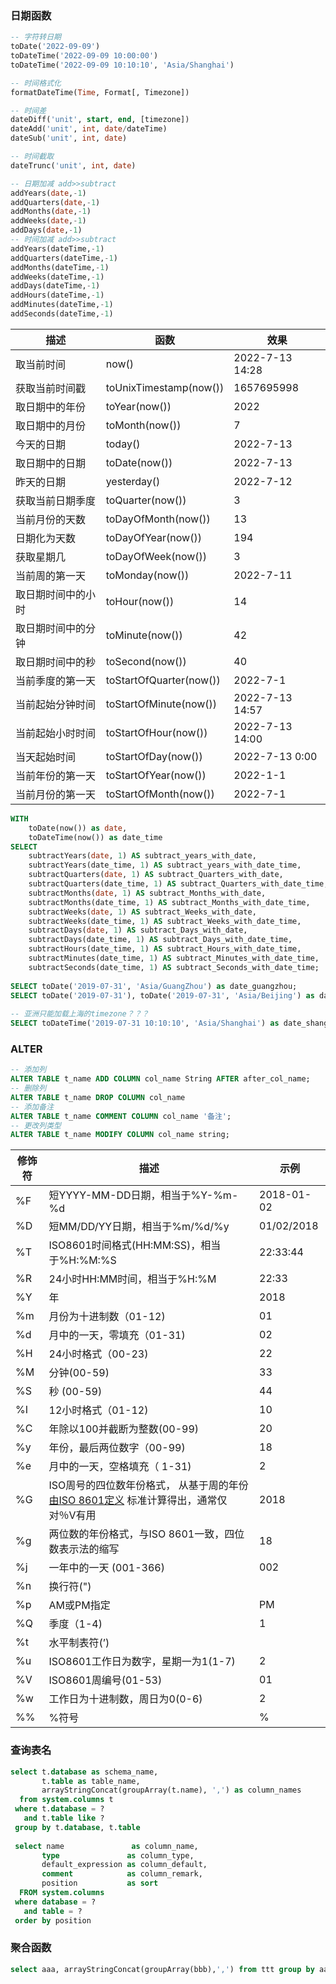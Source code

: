 ### 日期函数

```sql
-- 字符转日期
toDate('2022-09-09')
toDateTime('2022-09-09 10:00:00')
toDateTime('2022-09-09 10:10:10', 'Asia/Shanghai')

-- 时间格式化
formatDateTime(Time, Format[, Timezone])

-- 时间差
dateDiff('unit', start, end, [timezone])
dateAdd('unit', int, date/dateTime)
dateSub('unit', int, date)

-- 时间截取
dateTrunc('unit', int, date)

-- 日期加减 add>>subtract
addYears(date,-1)
addQuarters(date,-1)
addMonths(date,-1)
addWeeks(date,-1)
addDays(date,-1)
-- 时间加减 add>>subtract
addYears(dateTime,-1)
addQuarters(dateTime,-1)
addMonths(dateTime,-1)
addWeeks(dateTime,-1)
addDays(dateTime,-1)
addHours(dateTime,-1)
addMinutes(dateTime,-1)
addSeconds(dateTime,-1)
```



| 描述               | 函数                    | 效果            |
| ------------------ | ----------------------- | --------------- |
| 取当前时间         | now()                   | 2022-7-13 14:28 |
| 获取当前时间戳     | toUnixTimestamp(now())  | 1657695998      |
| 取日期中的年份     | toYear(now())           | 2022            |
| 取日期中的月份     | toMonth(now())          | 7               |
| 今天的日期         | today()                 | 2022-7-13       |
| 取日期中的日期     | toDate(now())           | 2022-7-13       |
| 昨天的日期         | yesterday()             | 2022-7-12       |
| 获取当前日期季度   | toQuarter(now())        | 3               |
| 当前月份的天数     | toDayOfMonth(now())     | 13              |
| 日期化为天数       | toDayOfYear(now())      | 194             |
| 获取星期几         | toDayOfWeek(now())      | 3               |
| 当前周的第一天     | toMonday(now())         | 2022-7-11       |
| 取日期时间中的小时 | toHour(now())           | 14              |
| 取日期时间中的分钟 | toMinute(now())         | 42              |
| 取日期时间中的秒   | toSecond(now())         | 40              |
| 当前季度的第一天   | toStartOfQuarter(now()) | 2022-7-1        |
| 当前起始分钟时间   | toStartOfMinute(now())  | 2022-7-13 14:57 |
| 当前起始小时时间   | toStartOfHour(now())    | 2022-7-13 14:00 |
| 当天起始时间       | toStartOfDay(now())     | 2022-7-13 0:00  |
| 当前年份的第一天   | toStartOfYear(now())    | 2022-1-1        |
| 当前月份的第一天   | toStartOfMonth(now())   | 2022-7-1        |

```sql
WITH
    toDate(now()) as date,
    toDateTime(now()) as date_time
SELECT
    subtractYears(date, 1) AS subtract_years_with_date,
    subtractYears(date_time, 1) AS subtract_years_with_date_time,
    subtractQuarters(date, 1) AS subtract_Quarters_with_date,
    subtractQuarters(date_time, 1) AS subtract_Quarters_with_date_time,
    subtractMonths(date, 1) AS subtract_Months_with_date,
    subtractMonths(date_time, 1) AS subtract_Months_with_date_time,
    subtractWeeks(date, 1) AS subtract_Weeks_with_date,
    subtractWeeks(date_time, 1) AS subtract_Weeks_with_date_time,
    subtractDays(date, 1) AS subtract_Days_with_date,
    subtractDays(date_time, 1) AS subtract_Days_with_date_time,
    subtractHours(date_time, 1) AS subtract_Hours_with_date_time,
    subtractMinutes(date_time, 1) AS subtract_Minutes_with_date_time,
    subtractSeconds(date_time, 1) AS subtract_Seconds_with_date_time;
 
SELECT toDate('2019-07-31', 'Asia/GuangZhou') as date_guangzhou;
SELECT toDate('2019-07-31'), toDate('2019-07-31', 'Asia/Beijing') as date_beijing;
 
-- 亚洲只能加载上海的timezone？？？
SELECT toDateTime('2019-07-31 10:10:10', 'Asia/Shanghai') as date_shanghai;
```

### ALTER

```sql
-- 添加列
ALTER TABLE t_name ADD COLUMN col_name String AFTER after_col_name;
-- 删除列
ALTER TABLE t_name DROP COLUMN col_name
-- 添加备注
ALTER TABLE t_name COMMENT COLUMN col_name '备注';
-- 更改列类型
ALTER TABLE t_name MODIFY COLUMN col_name string;
```



| 修饰符 | 描述                                                         | 示例       |
| ------ | ------------------------------------------------------------ | ---------- |
| %F     | 短YYYY-MM-DD日期，相当于%Y-%m-%d                             | 2018-01-02 |
| %D     | 短MM/DD/YY日期，相当于%m/%d/%y                               | 01/02/2018 |
| %T     | ISO8601时间格式(HH:MM:SS)，相当于%H:%M:%S                    | 22:33:44   |
| %R     | 24小时HH:MM时间，相当于%H:%M                                 | 22:33      |
| %Y     | 年                                                           | 2018       |
| %m     | 月份为十进制数（01-12)                                       | 01         |
| %d     | 月中的一天，零填充（01-31)                                   | 02         |
| %H     | 24小时格式（00-23)                                           | 22         |
| %M     | 分钟(00-59)                                                  | 33         |
| %S     | 秒 (00-59)                                                   | 44         |
| %I     | 12小时格式（01-12)                                           | 10         |
| %C     | 年除以100并截断为整数(00-99)                                 | 20         |
| %y     | 年份，最后两位数字（00-99)                                   | 18         |
| %e     | 月中的一天，空格填充（ 1-31)                                 | 2          |
| %G     | ISO周号的四位数年份格式， 从基于周的年份[由ISO 8601定义](https://en.wikipedia.org/wiki/ISO_8601#Week_dates) 标准计算得出，通常仅对％V有用 | 2018       |
| %g     | 两位数的年份格式，与ISO 8601一致，四位数表示法的缩写         | 18         |
| %j     | 一年中的一天 (001-366)                                       | 002        |
| %n     | 换行符(")                                                    |            |
| %p     | AM或PM指定                                                   | PM         |
| %Q     | 季度（1-4)                                                   | 1          |
| %t     | 水平制表符(’)                                                |            |
| %u     | ISO8601工作日为数字，星期一为1(1-7)                          | 2          |
| %V     | ISO8601周编号(01-53)                                         | 01         |
| %w     | 工作日为十进制数，周日为0(0-6)                               | 2          |
| %%     | %符号                                                        | %          |

### 查询表名

```sql
select t.database as schema_name,
       t.table as table_name,
       arrayStringConcat(groupArray(t.name), ',') as column_names
  from system.columns t
 where t.database = ?
   and t.table like ?
 group by t.database, t.table
 
 select name               as column_name,
       type               as column_type,
       default_expression as column_default,
       comment            as column_remark,
       position           as sort
  FROM system.columns
 where database = ?
   and table = ?
 order by position
```

### 聚合函数

```sql
select aaa, arrayStringConcat(groupArray(bbb),',') from ttt group by aaa
```

